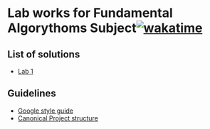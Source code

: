 # Lab works for Fundamental Algorythoms Subject[![wakatime](https://wakatime.com/badge/github/xsestech/fund.svg)](https://wakatime.com/badge/github/xsestech/fund)
## List of solutions
- [Lab 1](fund1/)
## Guidelines
- [Google style guide](https://google.github.io/styleguide/cppguide.html)
- [Canonical Project structure](https://www.open-std.org/jtc1/sc22/wg21/docs/papers/2018/p1204r0.html)
